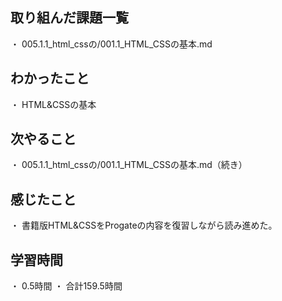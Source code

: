 ## 取り組んだ課題一覧
・ 005.1.1_html_cssの/001.1_HTML_CSSの基本.md
## わかったこと
・ HTML&CSSの基本
## 次やること
・ 005.1.1_html_cssの/001.1_HTML_CSSの基本.md（続き）
## 感じたこと
・ 書籍版HTML&CSSをProgateの内容を復習しながら読み進めた。
## 学習時間
・ 0.5時間
・ 合計159.5時間
